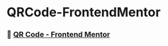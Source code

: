 # QRCode-FrontendMentor

### 🚀 [QR Code - Frontend Mentor](https://kevencb.github.io/QRCode-FrontendMentor/)
